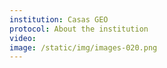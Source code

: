 ```yaml
---
institution: Casas GEO
protocol: About the institution
video: 
image: /static/img/images-020.png
---
```

